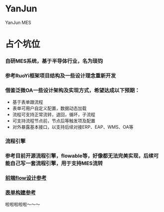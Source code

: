 # YanJun
YanJun MES
# 占个坑位
### 自研MES系统，基于半导体行业，名为琰钧

### 参考RuoYi框架项目结构及一些设计理念重新开发

### 借鉴泛微OA一些设计架构及实现方式，希望达成以下预期：

- 基于表单跟流程
- 表单可用户自定义配置，数据动态加载
- 流程可支持正常流转，退回，循环，子流程
- 可支持流程节点前，节点后等触发项及配置
- 对外暴露基本接口，以支持后续对接ERP、EAP、WMS、OA等

### 流程引擎

### 参考目前开源流程引擎，flowable等，好像都无法完美实现，后续可能自己写一套流程引擎，用于支持MES流转
### [前端flow设计参考](https://github.com/BiaoChengLiu/easy-flow)
### [表单构建参考](https://github.com/JakHuang/form-generator)
啦啦啦啦啦～～～

